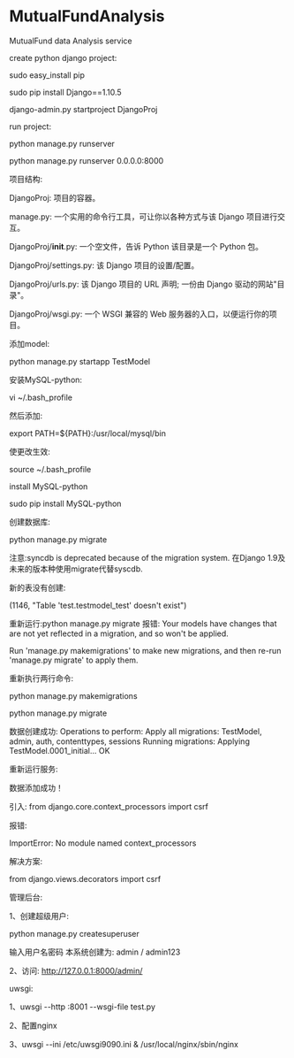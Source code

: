 # MutualFundAnalysis
MutualFund data Analysis service


create python django project:

sudo easy_install pip

sudo pip install Django==1.10.5

django-admin.py startproject DjangoProj


run project:

python manage.py runserver

python manage.py runserver 0.0.0.0:8000

项目结构:

DjangoProj: 项目的容器。

manage.py: 一个实用的命令行工具，可让你以各种方式与该 Django 项目进行交互。

DjangoProj/__init__.py: 一个空文件，告诉 Python 该目录是一个 Python 包。

DjangoProj/settings.py: 该 Django 项目的设置/配置。

DjangoProj/urls.py: 该 Django 项目的 URL 声明; 一份由 Django 驱动的网站"目录"。

DjangoProj/wsgi.py: 一个 WSGI 兼容的 Web 服务器的入口，以便运行你的项目。



添加model:

python manage.py startapp TestModel



安装MySQL-python:

vi ~/.bash_profile

然后添加:

export PATH=${PATH}:/usr/local/mysql/bin

使更改生效:

source ~/.bash_profile

install MySQL-python

sudo pip install MySQL-python

创建数据库:

python manage.py migrate

注意:syncdb is deprecated because of the migration system.
在Django 1.9及未来的版本种使用migrate代替syscdb.

新的表没有创建:

(1146, "Table 'test.testmodel_test' doesn't exist")

重新运行:python manage.py migrate 报错:
Your models have changes that are not yet reflected in a migration, and so won't be applied.

Run 'manage.py makemigrations' to make new migrations, and then re-run 'manage.py migrate' to apply them.

重新执行两行命令:

python manage.py makemigrations

python manage.py migrate

数据创建成功:
Operations to perform:
  Apply all migrations: TestModel, admin, auth, contenttypes, sessions
Running migrations:
  Applying TestModel.0001_initial... OK

重新运行服务:

数据添加成功！


引入:
from django.core.context_processors import csrf

报错:

ImportError: No module named context_processors

解决方案:

from django.views.decorators import csrf


管理后台:

1、创建超级用户:

python manage.py createsuperuser

输入用户名密码
本系统创建为: admin / admin123

2、访问:
http://127.0.0.1:8000/admin/

uwsgi:

1、uwsgi --http :8001 --wsgi-file test.py

2、配置nginx

3、uwsgi --ini /etc/uwsgi9090.ini &
  /usr/local/nginx/sbin/nginx